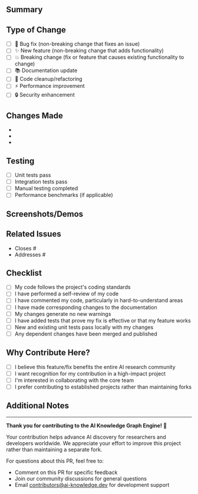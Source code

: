 ## Summary
<!-- Provide a brief description of the changes in this PR -->

## Type of Change
<!-- Mark the relevant option with an "x" -->
- [ ] 🐛 Bug fix (non-breaking change that fixes an issue)
- [ ] ✨ New feature (non-breaking change that adds functionality)
- [ ] 💥 Breaking change (fix or feature that causes existing functionality to change)
- [ ] 📚 Documentation update
- [ ] 🧹 Code cleanup/refactoring
- [ ] ⚡ Performance improvement
- [ ] 🔒 Security enhancement

## Changes Made
<!-- Describe the changes you've made -->
- 
- 
- 

## Testing
<!-- Describe the tests you ran and their results -->
- [ ] Unit tests pass
- [ ] Integration tests pass  
- [ ] Manual testing completed
- [ ] Performance benchmarks (if applicable)

## Screenshots/Demos
<!-- If applicable, add screenshots or demo links to help explain your changes -->

## Related Issues
<!-- Link any related issues using "Closes #123" or "Addresses #456" -->
- Closes #
- Addresses #

## Checklist
<!-- Mark completed items with an "x" -->
- [ ] My code follows the project's coding standards
- [ ] I have performed a self-review of my code
- [ ] I have commented my code, particularly in hard-to-understand areas
- [ ] I have made corresponding changes to the documentation
- [ ] My changes generate no new warnings
- [ ] I have added tests that prove my fix is effective or that my feature works
- [ ] New and existing unit tests pass locally with my changes
- [ ] Any dependent changes have been merged and published

## Why Contribute Here?
<!-- Help us understand why you chose to contribute to this repository -->
- [ ] I believe this feature/fix benefits the entire AI research community
- [ ] I want recognition for my contribution in a high-impact project
- [ ] I'm interested in collaborating with the core team
- [ ] I prefer contributing to established projects rather than maintaining forks

## Additional Notes
<!-- Add any additional notes, context, or questions for reviewers -->

---

**Thank you for contributing to the AI Knowledge Graph Engine!** 🚀

Your contribution helps advance AI discovery for researchers and developers worldwide. We appreciate your effort to improve this project rather than maintaining a separate fork.

For questions about this PR, feel free to:
- Comment on this PR for specific feedback
- Join our community discussions for general questions
- Email contributors@ai-knowledge.dev for development support
